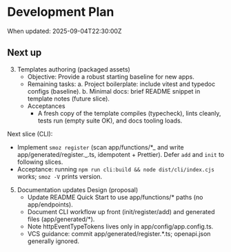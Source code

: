 # Development Plan

When updated: 2025-09-04T22:30:00Z

## Next up

3. Templates authoring (packaged assets)
   - Objective: Provide a robust starting baseline for new apps.
   - Remaining tasks:
     a. Project boilerplate: include vitest and typedoc configs (baseline).
     b. Minimal docs: brief README snippet in template notes (future slice).
   - Acceptances
     - A fresh copy of the template compiles (typecheck), lints cleanly,
       tests run (empty suite OK), and docs tooling loads.

Next slice (CLI):

- Implement `smoz register` (scan app/functions/\*_ and write
  app/generated/register._.ts, idempotent + Prettier). Defer `add` and `init`
  to following slices.
- Acceptance: running `npm run cli:build && node dist/cli/index.cjs` works;
  `smoz -V` prints version.

5. Documentation updates
   Design (proposal)
   - Update README Quick Start to use app/functions/\* paths (no app/endpoints).
   - Document CLI workflow up front (init/register/add) and generated files
     (app/generated/\*).
   - Note httpEventTypeTokens lives only in app/config/app.config.ts.
   - VCS guidance: commit app/generated/register.\*.ts; openapi.json generally
     ignored.

